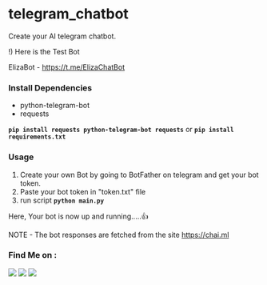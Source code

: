 # telegram_chatbot
Create your AI telegram chatbot.


!) Here is the Test Bot

ElizaBot - <a href="https://t.me/ElizaChatBot" target="_blank">https://t.me/ElizaChatBot</a>

### Install Dependencies
- python-telegram-bot
- requests

**`pip install requests python-telegram-bot requests`** or **`pip install requirements.txt`**

### Usage
1) Create your own Bot by going to BotFather on telegram and get your bot token.
2) Paste your bot token in "token.txt" file
3) run script **`python main.py`**

Here, Your bot is now up and running.....👍

NOTE - The bot responses are fetched from the site https://chai.ml


### Find Me on :
<p align="left">
  <a href="https://github.com/adhiraj-ranjan" target="_blank"><img src="https://img.shields.io/badge/Github-adhiraj--ranjan-green?style=for-the-badge&logo=github"></a>
  <a href="https://www.instagram.com/adhirajranjan.i" target="_blank"><img src="https://img.shields.io/badge/IG-adhiraj_ranjan-pink?style=for-the-badge&logo=instagram"></a>
  <a href="https://t.me/adhirajranjan" target="_blank"><img src="https://img.shields.io/badge/TELEGRAM-ADHIRAJ%20RANJAN-blue?style=for-the-badge&logo=telegram"></a>
  
</p>
